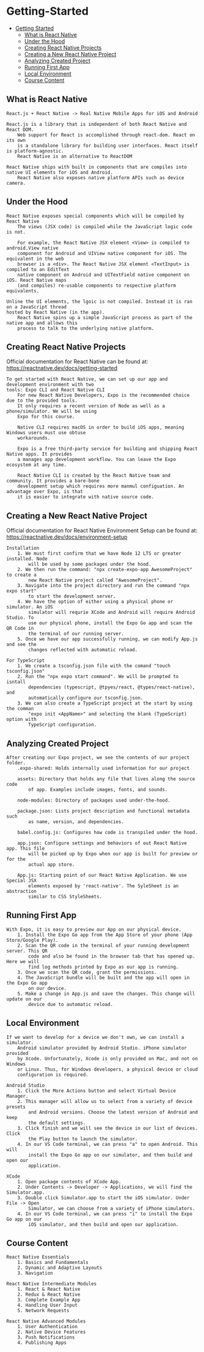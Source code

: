 # Getting-Started

- [Getting Started](#getting-started)
  - [What is React Native](#what-is-react-native)
  - [Under the Hood](#under-the-hood)
  - [Creating React Native Projects](#creating-react-native-projects)
  - [Creating a New React Native Project](#creating-a-new-react-native-project)
  - [Analyzing Created Project](#analyzing-created-project)
  - [Running First App](#running-app)
  - [Local Environment](#environment)
  - [Course Content](#course-content)


## What is React Native

    React.js + React Native -> Real Native Mobile Apps for iOS and Android

    React.js is a library that is independent of both React Native and React DOM.
        Web support for React is accomplished through react-dom. React on its own 
        is a standalone library for building user interfaces. React itself is platform-agnostic.
        React Native is an alternative to ReactDOM
    
    React Native ships with built in components that are compiles into native UI elements for iOS and Android.
        React Native also exposes native platform APIs such as device camera.

## Under the Hood

    React Native exposes special components which will be compiled by React Native
        The views (JSX code) is compiled while the JavaScript logic code is not.

        For example, the React Native JSX element <View> is compiled to android.View native 
        component for Android and UIView native component for iOS. The equivalent in the web 
        browser is a <div>. The React Native JSX element <TextInput> is compiled to an EditText 
        native component on Android and UITextField native component on iOS. React Native maps 
        (and compiles) re-usable components to respective platform equivalents.
    
    Unline the UI elements, the lgoic is not compiled. Instead it is ran on a JavaScript thread
    hosted by React Native (in the app).
        React Native spins up a simple JavaScript process as part of the native app and allows this
        process to talk to the underlying native platform. 

## Creating React Native Projects

Official documentation for React Native can be found at:
        https://reactnative.dev/docs/getting-started
    
    To get started with React Native, we can set up our app and development environment with two 
    tools: Expo CLI and React Native CLI
        For new React Native Developers, Expo is the recommended choice due to the provided tools. 
        It only requires a recent version of Node as well as a phone/simulator. We will be using 
        Expo for this course.

        Native CLI requires macOS in order to build iOS apps, meaning Windows users must use obtuse
        workarounds.

        Expo is a free third-party service for building and shipping React Native apps. It provides
        a manages app development workflow. You can leave the Expo ecosystem at any time.

        React Native CLI is created by the React Native team and community. It provides a bare-bone
        development setup which requires more manmul configuation. An advantage over Expo, is that
        it is easier to integrate with native source code. 

## Creating a New React Native Project

Official documentation for React Native Environment Setup can be found at:
        https://reactnative.dev/docs/environment-setup
    
    Installation 
        1. We must first confirm that we have Node 12 LTS or greater installed. Node
            will be used by some packages under the hood. 
        2. We then run the command: "npx create-expo-app AwesomeProject" to create a 
            new React Native project called "AwesomeProject".
        3. Navigate into the project directory and run the command "npx expo start"
            to start the development server.
        4. We have the option of either using a physical phone or simulator. An iOS 
            simulator will requrie XCode and Android will require Android Studio. To
            use our physical phone, install the Expo Go app and scan the QR Code in
            the terminal of our running server. 
        5. Once we have our app successfully running, we can modify App.js and see the
            changes reflected with automatic reload. 
    
    For TypeScript
        1. We create a tsconfig.json file with the comand "touch tsconfig.json"
        2. Run the "npx expo start command". We will be prompted to isntall 
            dependencies (typescript, @tpyes/react, @types/react-native), and
            automatically configure our tsconfig.json.
        3. We can also create a TypeScript project at the start by using the comman
            "expo init <AppName>" and selecting the blank (TypeScript) option with
            TypeScript configuration.


## Analyzing Created Project

    After creating our Expo project, we see the contents of our project folder.
        .expo-shared: Holds internally used information for our project

        assets: Directory that holds any file that lives along the source code 
            of app. Examples include images, fonts, and sounds.

        node-modules: Directory of packages used under-the-hood. 

        package.json: Lists project description and functional metadata such 
            as name, version, and dependencies. 

        babel.config.js: Configures how code is transpiled under the hood.

        app.json: Configure settings and behaviors of out React Native app. This file
            will be picked up by Expo when our app is built for preview or for the 
            actual app store.

        App.js: Starting point of our React Native Application. We use Special JSX
            elements exposed by 'react-native'. The SyleSheet is an abstraction
            similar to CSS StyleSheets. 

## Running First App

    With Expo, it is easy to preview our App on our physical device. 
        1. Install the Expo Go app from the App Store of your phone (App Store/Google Play).
        2. Scan the QR code in the terminal of your running development server. This QR
            code and also be found in the browser tab that has opened up. Here we will 
            find log methods printed by Expo as our app is running. 
        3. Once we scan the QR code, grant the permissions.
        4. The JavaScript bundle will be built and the app will open in the Expo Go app
            on our device. 
        5. Make a change in App.js and save the changes. This change will update on our 
            device due to automatic reload. 

## Local Environment

    If we want to develop for a device we don't own, we can install a simulator.
        Android simulator provided by Android Studio. iPhone simulator provided
        by Xcode. Unfortunately, Xcode is only provided on Mac, and not on Windows
        or Linux. Thus, for Windows developers, a physical device or cloud
        configuration is required. 

    Android Studio
        1. Click the More Actions button and select Virtual Device Manager.
        2. This manager will allow us to select from a variety of device presets
            and Android versions. Choose the latest version of Android and keep
            the default settings.
        3. Click finish and we will see the device in our list of devices. Click
            the Play button to launch the simulator. 
        4. In our VS Code terminal, we can press "a" to open Android. This will
            install the Expo Go app on our simulator, and then build and open our 
            application. 

    XCode
        1. Open package contents of XCode App.
        2. Under Contents -> Developer -> Applications, we will find the Simulator.app.
        3. Double click Simulator.app to start the iOS simulator. Under File -> Open 
            Simulator, we can choose from a variety of iPhone simulators.
        4. In our VS Code terminal, we can press "i" to install the Expo Go app on our
            iOS simulator, and then build and open our application. 

## Course Content

    React Native Essentials
        1. Basics and Fundamentals
        2. Dynamic and Adaptive Layouts
        3. Navigation

    React Native Intermediate Modules
        1. React & React Native
        2. Redux & React Native
        3. Complete Example App
        4. Handling User Input
        5. Network Requests
    
    React Native Advanced Modules
        1. User Authentication
        2. Native Device Features
        3. Push Notifications
        4. Publishing Apps
